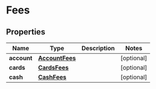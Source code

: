 

# Fees


## Properties

| Name | Type | Description | Notes |
|------------ | ------------- | ------------- | -------------|
|**account** | [**AccountFees**](AccountFees.md) |  |  [optional] |
|**cards** | [**CardsFees**](CardsFees.md) |  |  [optional] |
|**cash** | [**CashFees**](CashFees.md) |  |  [optional] |



